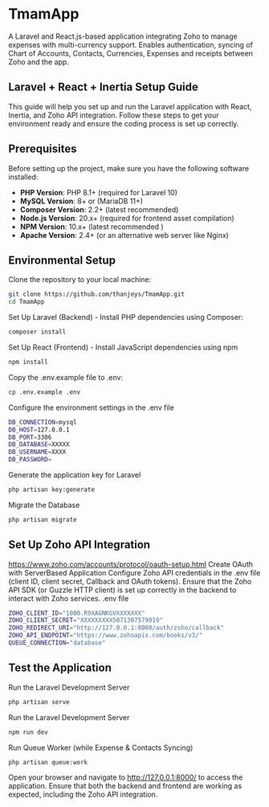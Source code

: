 # TmamApp
 A Laravel and React.js-based application integrating Zoho to manage expenses with multi-currency support. Enables authentication, syncing of Chart of Accounts, Contacts, Currencies, Expenses and receipts between Zoho and the app.

 ## Laravel + React + Inertia Setup Guide
 This guide will help you set up and run the Laravel application with React, Inertia, and Zoho API integration. Follow these steps to get your environment ready and ensure the coding process is set up correctly.

## Prerequisites

Before setting up the project, make sure you have the following software installed:

- **PHP Version**: PHP 8.1+ (required for Laravel 10)
- **MySQL Version**: 8+ or (MariaDB 11+)
- **Composer Version**: 2.2+ (latest recommended)
- **Node.js Version**: 20.x+ (required for frontend asset compilation)
- **NPM Version**: 10.x+ (latest recommended )
- **Apache Version**: 2.4+ (or an alternative web server like Nginx)

## Environmental Setup
Clone the repository to your local machine:
```bash
git clone https://github.com/thanjeys/TmamApp.git
cd TmamApp
```
Set Up Laravel (Backend) - Install PHP dependencies using Composer:
```bash
composer install
```
Set Up React (Frontend) - Install JavaScript dependencies using npm
```bash
npm install
```
Copy the .env.example file to .env:
```bash
cp .env.example .env
```
Configure the environment settings in the .env file
```bash
DB_CONNECTION=mysql
DB_HOST=127.0.0.1
DB_PORT=3306
DB_DATABASE=XXXXX
DB_USERNAME=XXXX
DB_PASSWORD=
```
Generate the application key for Laravel
```bash
php artisan key:generate
```
Migrate the Database
```bash
php artisan migrate
```

## Set Up Zoho API Integration
https://www.zoho.com/accounts/protocol/oauth-setup.html
Create OAuth with ServerBased Application
Configure Zoho API credentials in the .env file (client ID, client secret, Callback and OAuth tokens).
Ensure that the Zoho API SDK (or Guzzle HTTP client) is set up correctly in the backend to interact with Zoho services.
.env file
```bash
ZOHO_CLIENT_ID="1000.R9XAGNKGVXXXXXXX"
ZOHO_CLIENT_SECRET="XXXXXXXXX5071307579019"
ZOHO_REDIRECT_URI="http://127.0.0.1:8000/auth/zoho/callback"
ZOHO_API_ENDPOINT="https://www.zohoapis.com/books/v3/"
QUEUE_CONNECTION="database"
```

## Test the Application
Run the Laravel Development Server
```bash
php artisan serve
```
Run the Laravel Development Server
```bash
npm run dev
```
Run Queue Worker (while Expense & Contacts Syncing)
```bash
php artisan queue:work
```

Open your browser and navigate to http://127.0.0.1:8000/ to access the application.
Ensure that both the backend and frontend are working as expected, including the Zoho API integration.
 
